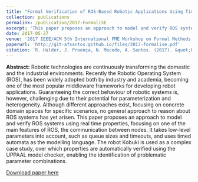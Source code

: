 ```yaml
---
title: "Formal Verification of ROS-Based Robotic Applications Using Timed-Automata"
collection: publications
permalink: /publication/2017-FormaliSE
excerpt: 'This paper proposes an approach to model and verify ROS systems using real time properties, focusing on one of the main features of ROS, the communication between nodes.'
date: 2017-05-27
venue: '2017 IEEE/ACM 5th International FME Workshop on Formal Methods in Software Engineering (FormaliSE)'
paperurl: 'http://git-afsantos.github.io/files/2017-formalise.pdf'
citation: 'R. Halder, J. Proença, N. Macedo, A. Santos. (2017). &quot;Formal Verification of ROS-Based Robotic Applications Using Timed-Automata.&quot; <i>FormaliSE@ICSE 2017</i>. 44-50.'
---
```

**Abstract:**
Robotic technologies are continuously transforming the domestic and the industrial environments.
Recently the Robotic Operating System (ROS), has been widely adopted both by industry and academia, becoming one of the most popular middleware frameworks for developing robot applications.
Guaranteeing the correct behaviour of robotic systems is, however, challenging due to their potential for parameterization and heterogeneity.
Although different approaches exist, focusing on concrete domain spaces for specific scenarios, no general approach to reason about ROS systems has yet arisen.
This paper proposes an approach to model and verify ROS systems using real time properties, focusing on one of the main features of ROS, the communication between nodes.
It takes low-level parameters into account, such as queue sizes and timeouts, and uses timed automata as the modelling language.
The robot Kobuki is used as a complex case study, over which properties are automatically verified using the UPPAAL model checker, enabling the identification of problematic parameter combinations.

[Download paper here](http://git-afsantos.github.io/files/2017-formalise.pdf)
